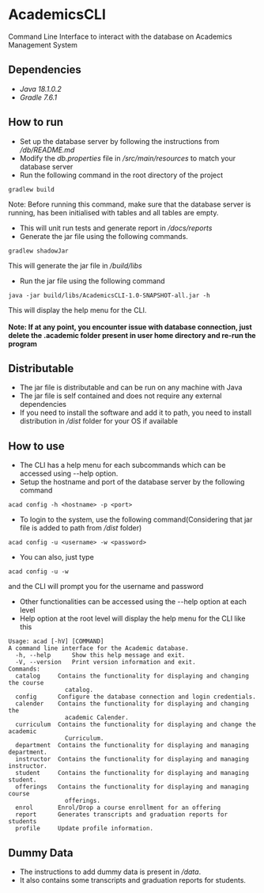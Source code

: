 # AcademicsCLI
Command Line Interface to interact with the database on Academics Management System

## Dependencies
- *Java 18.1.0.2*
- *Gradle 7.6.1*

## How to run
- Set up the database server by following the instructions from */db/README.md*
- Modify the *db.properties* file in */src/main/resources* to match your database server
- Run the following command in the root directory of the project
```
gradlew build
```
Note: Before running this command, make sure that the database server is running, has been initialised with tables and all tables are empty.
<br>
- This will unit run tests and generate report in */docs/reports*
- Generate the jar file using the following commands.
```agsl
gradlew shadowJar
```
This will generate the jar file in */build/libs*
- Run the jar file using the following command
```
java -jar build/libs/AcademicsCLI-1.0-SNAPSHOT-all.jar -h
```
This will display the help menu for the CLI. <br> <br>
**Note: If at any point, you encounter issue with database connection, just delete the .academic folder present in user home directory and re-run the program**
## Distributable
- The jar file is distributable and can be run on any machine with Java
- The jar file is self contained and does not require any external dependencies
- If you need to install the software and add it to path, you need to install distribution in */dist* folder for your OS if available

## How to use
- The CLI has a help menu for each subcommands which can be accessed using --help option.
- Setup the hostname and port of the database server by the following command
```
acad config -h <hostname> -p <port>
```

- To login to the system, use the following command(Considering that jar file is added to path from */dist* folder)
```
acad config -u <username> -w <password>
```
- You can also, just type
```agsl
acad config -u -w
```
and the CLI will prompt you for the username and password
- Other functionalities can be accessed using the --help option at each level
- Help option at the root level will display the help menu for the CLI like this
```agsl
Usage: acad [-hV] [COMMAND]
A command line interface for the Academic database.
  -h, --help      Show this help message and exit.
  -V, --version   Print version information and exit.
Commands:
  catalog     Contains the functionality for displaying and changing the course
                catalog.
  config      Configure the database connection and login credentials.
  calender    Contains the functionality for displaying and changing the
                academic Calender.
  curriculum  Contains the functionality for displaying and change the academic
                Curriculum.
  department  Contains the functionality for displaying and managing department.
  instructor  Contains the functionality for displaying and managing instructor.
  student     Contains the functionality for displaying and managing student.
  offerings   Contains the functionality for displaying and managing course
                offerings.
  enrol       Enrol/Drop a course enrollment for an offering
  report      Generates transcripts and graduation reports for students
  profile     Update profile information.
```

## Dummy Data
- The instructions to add dummy data is present in */data*.
- It also contains some transcripts and graduation reports for students.